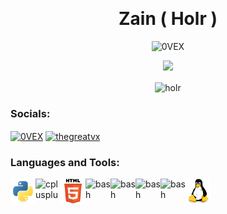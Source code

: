 <img src="https://camo.githubusercontent.com/82291b0fe831bfc6781e07fc5090cbd0a8b912bb8b8d4fec0696c881834f81ac/68747470733a2f2f70726f626f742e6d656469612f394575424971676170492e676966" width="800" height="3"><div align="center">
  
<h1 align="center">Zain ( Holr )</h1>
<p align="center">
<table>
  <tr>
     <p align="center"> <img src="https://komarev.com/ghpvc/?username=0VEX&label=Profile%20views&color=0e75b6&style=flat" alt="0VEX"/> </p>
     <p align="center">
      <img src="https://github-readme-stats.vercel.app/api?username=zain0x&show_icons=true&theme=radical"
    </td>
  </img>
  <tr>
<p><img align="center" src="https://github-readme-stats.vercel.app/api/top-langs?username=0VEX&show_icons=true&theme=radical&hide_border=true&locale=en&layout=compact" alt="holr" /></p> 
  </tr>
<h3 align="left">Socials:</h3>
<p align="left">
<a href="https://instagram.com/holr" target="blank"><img align="center" src="https://raw.githubusercontent.com/rahuldkjain/github-profile-readme-generator/master/src/images/icons/Social/instagram.svg" alt="0VEX" height="30" width="40" /></a>
<a href="https://t.me/hlr_Zain" target="blank"><img align="center" src="https://upload.wikimedia.org/wikipedia/commons/8/82/Telegram_logo.svg" alt="thegreatvx" height="30" width="40" /></a>



<h3 align="left">Languages and Tools:</h3>
<a href="https://www.python.org" target="_blank" align="left"> <img src="https://raw.githubusercontent.com/devicons/devicon/master/icons/python/python-original.svg" alt="python" width="40 "height="40" align="left"/> </a>
</p>
<a href="https://www.w3.org/Style/CSS/Overview.en.html/" target="_blank" align="left"> <img src="https://upload.wikimedia.org/wikipedia/commons/d/d5/CSS3_logo_and_wordmark.svg" alt="cplusplus" width="40" height="40" align="left"/> </a>
<a href="https://www.w3.org/html/" target="_blank" align="left"> <img src="https://raw.githubusercontent.com/devicons/devicon/master/icons/html5/html5-original-wordmark.svg" alt="html5" width="40" height="40" align="left"/> </a> 
<a href="https://www.javascript.com/" target="_blank" align="left"> <img src="https://upload.wikimedia.org/wikipedia/commons/d/d4/Javascript-shield.svg" alt="bash" width="40" 
height="40" align="left"/> </a>
<a href="https://discord.js.org/#/" target="_blank" align="left"> <img src="https://camo.githubusercontent.com/36dddbf2f91241b3bf4b31af97c6fde92f911ba621c5dae84cd3f6cdff6f4d0c/68747470733a2f2f6b6f79612e67672f6173736574732f696d672f646973636f72646a732d6c6f676f2e706e67" alt="bash" width="40" 
height="40" align="left"/> </a>  
<a href="" target="_blank" align="left"> <img src="https://upload.wikimedia.org/wikipedia/commons/4/4a/RiverIcon-Nothing.svg" alt="bash" width="40" 
height="40" align="left"/> </a>  
<a href="https://code.visualstudio.com" target="_blank" align="left"> <img src="https://upload.wikimedia.org/wikipedia/commons/9/9a/Visual_Studio_Code_1.35_icon.svg" alt="bash" width="40 "height="40" align="left"/> </a>
</p>
 <p align="left"> <a href="https://www.linux.org/" target="_blank" rel="noreferrer"> <img align="left" src="https://raw.githubusercontent.com/devicons/devicon/master/icons/linux/linux-original.svg" alt="linux" width="40" height="40"/> </a> </p>



  
<img src="https://camo.githubusercontent.com/82291b0fe831bfc6781e07fc5090cbd0a8b912bb8b8d4fec0696c881834f81ac/68747470733a2f2f70726f626f742e6d656469612f394575424971676170492e676966" width="800" height="3"><div align="center">
 






 
